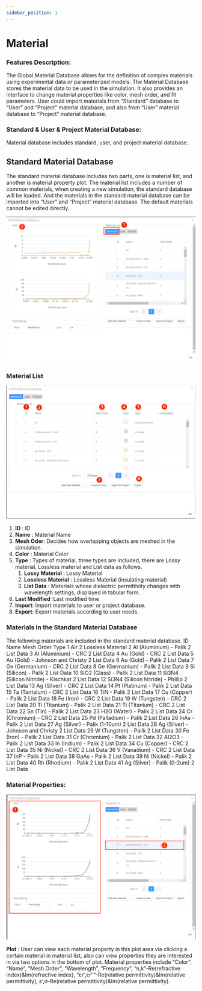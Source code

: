 ```yaml
---
sidebar_position: 1
---
```




# Material

### Features Description: 

The Global Material Database allows for the definition of complex materials using experimental data or parameterized models. The Material Database stores the material data to be used in the simulation. It also provides an interface to change material properties like color, mesh order, and fit parameters. User could import materials from “Standard” database to “User” and “Project” material database, and also from “User” material database to “Project” material database.

###  Standard & User & Project Material Database:



Material database includes standard, user, and project material database.

## Standard Material Database

The standard material database includes two parts, one is material list, and another is material property plot. The material list includes a number of common materials, when creating a new simulation, the standard database will be loaded. And the materials in the standard material database can be imported into “User” and “Project” material database. The default materials cannot be edited directly. 

!['figure 1'](../../static/img/tutorial/material/fig1.png "figure 1")

### Material List

!['figure 2'](../../static/img/tutorial/material/materialList.png)

1. __ID__ : ID
2. __Name__ : Material Name
3. __Mesh Oder__: Decides how overlapping objects are meshed in the simulation.
4. __Color__ : Material Color
5. __Type__ : Types of material, three types are included, there are Lossy material, Lossless material and List data as follows.
   1. __Lossy Material__ : Lossy Material
   2. __Lossless Material__ : Lossless Material (insulating material)
   3. __List Data__ : Materials whose dielectric permittivity changes with wavelength settings, displayed in tabular form.
6. __Last Modified__ :Last modified time
7. __Import__: Import materials to user or project database.
8. __Export__: Export materials according to user needs.

### Materials in the Standard Material Database
The following materials are included in the standard material database.
ID	Name	Mesh Order	Type
1	Air	2	Lossless Material 
2	Al (Aluminium) - Palik	2	List Data
3	Al (Aluminium) - CRC	2	List Data
4	Au (Gold) - CRC	2	List Data
5	Au (Gold) - Johnson and Christy	2	List Data
6	Au (Gold) - Palik	2	List Data
7	Ge (Germanium) - CRC	2	List Data
8	Ge (Germanium) - Palik	2	List Data
9	Si (Silicon) - Palik	2	List Data
10	SiO2 (Glass) - Palik	2	List Data
11	Si3N4 (Silicon Nitride) - Kischkat	2	List Data
12	Si3N4 (Silicon Nitride) - Phillip	2	List Data
13	Ag (Silver) - CRC	2	List Data
14	Pt (Platinum) - Palik	2	List Data
15	Ta (Tantalum) - CRC	2	List Data
16	TiN - Palik	2	List Data
17	Cu (Copper) - Palik	2	List Data
18	Fe (Iron) - CRC	2	List Data
19	W (Tungsten) - CRC	2	List Data
20	Ti (Titanium) - Palik	2	List Data
21	Ti (Titanium) - CRC	2	List Data
22	Sn (Tin) - Palik	2	List Data
23	H2O (Water) - Palik	2	List Data
24	Cr (Chromium) - CRC	2	List Data
25	Pd (Palladium) - Palik	2	List Data
26	InAs - Palik	2	List Data
27	Ag (Silver) - Palik (1-10um)	2	List Data
28	Ag (Silver) - Johnson and Christy	2	List Data
29	W (Tungsten) - Palik	2	List Data
30	Fe (Iron) - Palik	2	List Data
31	Cr (Chromium) - Palik	2	List Data
32	Al2O3 - Palik	2	List Data
33	In (Indium) - Palik	2	List Data
34	Cu (Copper) - CRC	2	List Data
35	Ni (Nickel) - CRC	2	List Data
36	V (Vanadium) - CRC	2	List Data
37	InP - Palik	2	List Data
38	GaAs - Palik	2	List Data
39	Ni (Nickel) - Palik	2	List Data
40	Rh (Rhodium) - Palik	2	List Data
41	Ag (Silver) - Palik (0-2um)	2	List Data

### Material Properties:

![](../../static/img/tutorial/material/materialproperties.png)


__Plot__ : User can view each material property in this plot area via clicking a certain material in material list, also can view properties they are interested in via two options in the bottom of plot. Material properties include “Color”, “Name”, “Mesh Order”, “Wavelength”, “Frequency”, “n,k”-Re(refractive index)&Im(refractive index), “εr′,εr″”-Re(relative permittivity)&Im(relative permittivity), ε’,σ-Re(relative permittivity)&Im(relative permittivity).

### 

